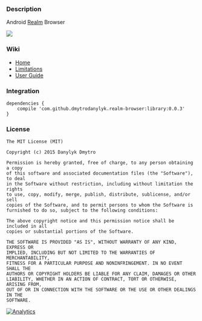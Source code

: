 ### Description

Android [Realm](https://github.com/realm/realm-java) Browser

![](screenshots/intro.png)

### Wiki

- [Home]
- [Limitations]
- [User Guide]

### Integration

```
dependencies {
    compile 'com.github.dmytrodanylyk.realm-browser:library:0.0.3'
}
```

### License

```
The MIT License (MIT)

Copyright (c) 2015 Danylyk Dmytro

Permission is hereby granted, free of charge, to any person obtaining a copy
of this software and associated documentation files (the "Software"), to deal
in the Software without restriction, including without limitation the rights
to use, copy, modify, merge, publish, distribute, sublicense, and/or sell
copies of the Software, and to permit persons to whom the Software is
furnished to do so, subject to the following conditions:

The above copyright notice and this permission notice shall be included in all
copies or substantial portions of the Software.

THE SOFTWARE IS PROVIDED "AS IS", WITHOUT WARRANTY OF ANY KIND, EXPRESS OR
IMPLIED, INCLUDING BUT NOT LIMITED TO THE WARRANTIES OF MERCHANTABILITY,
FITNESS FOR A PARTICULAR PURPOSE AND NONINFRINGEMENT. IN NO EVENT SHALL THE
AUTHORS OR COPYRIGHT HOLDERS BE LIABLE FOR ANY CLAIM, DAMAGES OR OTHER
LIABILITY, WHETHER IN AN ACTION OF CONTRACT, TORT OR OTHERWISE, ARISING FROM,
OUT OF OR IN CONNECTION WITH THE SOFTWARE OR THE USE OR OTHER DEALINGS IN THE
SOFTWARE.
```

[Home]:https://github.com/dmytrodanylyk/realm-browser/wiki
[Limitations]:https://github.com/dmytrodanylyk/realm-browser/wiki/Limitations
[User Guide]:https://github.com/dmytrodanylyk/realm-browser/wiki/User-Guide

[![Analytics](https://ga-beacon.appspot.com/UA-44382495-7/realm-browser/readme)](https://github.com/igrigorik/ga-beacon)
